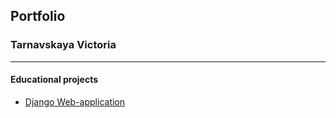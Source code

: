 ## Portfolio
### Tarnavskaya Victoria
***
#### Educational projects
* [Django Web-application](https://github.com/vktadm/django_app)




